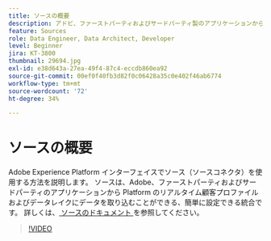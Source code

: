 ```yaml
---
title: ソースの概要
description: アドビ、ファーストパーティおよびサードパーティ製のアプリケーションから、Platform のリアルタイム顧客プロファイルおよびデータレイクにデータを簡単に取り込む方法を説明します。
feature: Sources
role: Data Engineer, Data Architect, Developer
level: Beginner
jira: KT-3800
thumbnail: 29694.jpg
exl-id: e38d643a-27ea-49f4-87c4-eccdb860ea92
source-git-commit: 00ef0f40fb3d82f0c06428a35c0e402f46ab6774
workflow-type: tm+mt
source-wordcount: '72'
ht-degree: 34%

---
```


# ソースの概要

Adobe Experience Platform インターフェイスでソース（ソースコネクタ）を使用する方法を説明します。 ソースは、Adobe、ファーストパーティおよびサードパーティのアプリケーションから Platform のリアルタイム顧客プロファイルおよびデータレイクにデータを取り込むことができる、簡単に設定できる統合です。 詳しくは、[ ソースのドキュメント ](https://experienceleague.adobe.com/docs/experience-platform/sources/home.html?lang=ja) を参照してください。

>[!VIDEO](https://video.tv.adobe.com/v/29694?learn=on)
